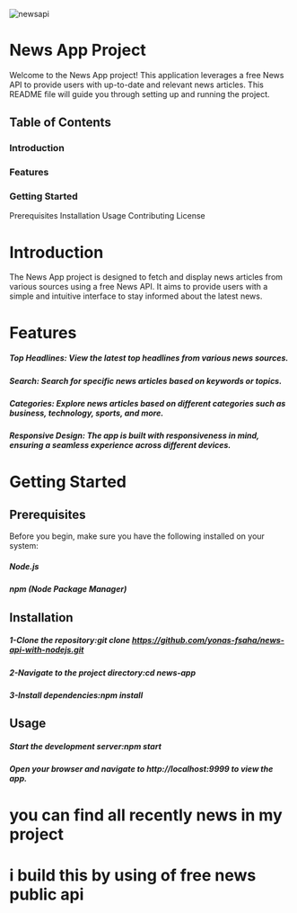 ![newsapi](https://github.com/yonas-fsaha/news-api-with-nodejs/assets/104067688/eb911bf6-821c-454b-ac92-35bdae2046d1)
# News App Project
Welcome to the News App project! This application leverages a free News API to provide users with up-to-date and relevant news articles. This README file will guide you through setting up and running the project.

## Table of Contents
### Introduction
### Features
### Getting Started
Prerequisites
Installation
Usage
Contributing
License
# Introduction
The News App project is designed to fetch and display news articles from various sources using a free News API. It aims to provide users with a simple and intuitive interface to stay informed about the latest news.

# Features
##### Top Headlines: View the latest top headlines from various news sources.
##### Search: Search for specific news articles based on keywords or topics.
##### Categories: Explore news articles based on different categories such as business, technology, sports, and more.
##### Responsive Design: The app is built with responsiveness in mind, ensuring a seamless experience across different devices.

# Getting Started
## Prerequisites
Before you begin, make sure you have the following installed on your system:

##### Node.js
##### npm (Node Package Manager)
## Installation
##### 1-Clone the repository:git clone https://github.com/yonas-fsaha/news-api-with-nodejs.git
##### 2-Navigate to the project directory:cd news-app
##### 3-Install dependencies:npm install
## Usage
##### Start the development server:npm start
##### Open your browser and navigate to http://localhost:9999 to view the app.


# you can find all recently news in my project
# i build this by using of free news public api

